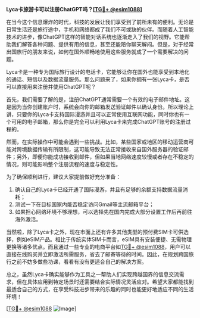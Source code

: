 **Lyca卡旅游卡可以注册ChatGPT吗？[[TG💪+ @esim1088](https://t.me/s/esim1088)]**

在当今这个信息爆炸的时代，科技的发展让我们享受到了前所未有的便利。无论是日常生活还是旅行途中，手机和网络都成了我们不可或缺的伙伴。而随着人工智能技术的进步，像ChatGPT这样的智能对话系统也逐渐走入了我们的视野。它能帮助我们解答各种问题、提供有用的信息，甚至还能陪你聊天解闷。但是，对于经常出国旅行的朋友来说，如何在国外顺畅地使用这些服务就成了一个需要解决的问题。

Lyca卡是一种专为国际旅行设计的电话卡，它能够让你在国外也能享受到本地化的通话、短信以及数据流量服务。那么问题来了，如果你拥有一张Lyca卡，是否可以直接用来注册并使用ChatGPT呢？

首先，我们需要了解的是，注册ChatGPT通常需要一个有效的电子邮件地址。这是因为当你创建账户时，系统会向你的邮箱发送验证邮件以确认身份。所以理论上讲，只要你的Lyca卡支持国际漫游并且可以正常使用互联网功能，同时你也有一个可用的电子邮箱，那么你是完全可以利用Lyca卡来完成ChatGPT账号的注册过程的。

然而，在实际操作中可能会遇到一些挑战。比如，某些国家或地区的移动运营商可能对跨境数据传输有所限制，这可能导致无法正常接收来自国外服务器的验证邮件；另外，即便你能成功接收到邮件，但如果当地网络速度较慢或者存在不稳定的情况，则可能影响整个注册流程的速度与稳定性。

为了确保顺利进行，建议大家提前做好充分准备：
1. 确认自己的Lyca卡已经开通了国际漫游，并且有足够的余额支持数据流量消耗；
2. 测试一下在目标国家内能否稳定访问Gmail等主流邮箱平台；
3. 如果担心网络环境不够理想，可以选择先在国内完成大部分设置工作后再前往海外激活。

当然啦，除了Lyca卡之外，现在市面上还有许多其他类型的预付费SIM卡可供选择，例如eSIM产品。相比于传统实体SIM卡而言，eSIM具有安装便捷、无需物理更换等诸多优点。而且通过一些专业的电商平台如[TG💪+ @esim1088](https://t.me/s/esim1088)，用户可以直接在线购买并立即激活所需服务，省去了邮寄等待的时间。因此，在规划跨国旅行之前不妨多做些功课，看看有没有更适合自己的解决方案。

总之，虽然Lyca卡确实能够作为工具之一帮助人们实现跨越国界的信息交流需求，但在具体应用到特定场景时还需要结合实际情况灵活应对。希望大家都能找到最适合自己的方式，在享受科技进步带来的乐趣的同时也能更好地适应不同的生活环境！

[[TG💪+ @esim1088](https://t.me/s/esim1088) ![Image](https://i.postimg.cc/4NQfJmqS/Snipaste-2025-05-13-00-14-12.png)]